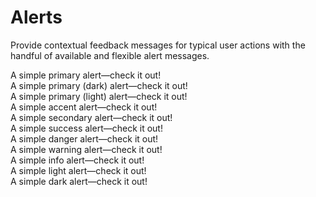 # Alerts

<p class="lead">Provide contextual feedback messages for typical user actions with the handful of available and flexible alert messages.</p>

<example>
    <div class="alert alert-primary" role="alert">
        A simple primary alert—check it out!
    </div>
    <div class="alert alert-primary-dark" role="alert">
        A simple primary (dark) alert—check it out!
    </div>
    <div class="alert alert-primary-light" role="alert">
        A simple primary (light) alert—check it out!
    </div>
    <div class="alert alert-accent" role="alert">
        A simple accent alert—check it out!
    </div>
    <div class="alert alert-secondary" role="alert">
        A simple secondary alert—check it out!
    </div>
    <div class="alert alert-success" role="alert">
        A simple success alert—check it out!
    </div>
    <div class="alert alert-danger" role="alert">
        A simple danger alert—check it out!
    </div>
    <div class="alert alert-warning" role="alert">
        A simple warning alert—check it out!
    </div>
    <div class="alert alert-info" role="alert">
        A simple info alert—check it out!
    </div>
    <div class="alert alert-light" role="alert">
        A simple light alert—check it out!
    </div>
    <div class="alert alert-dark" role="alert">
        A simple dark alert—check it out!
    </div>
</example>

